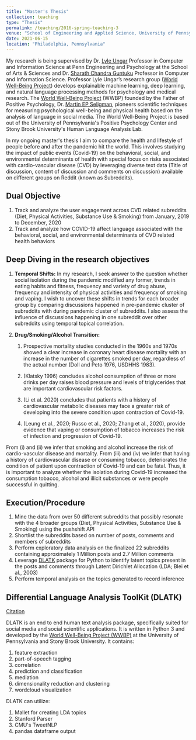 ```yaml
---
title: "Master's Thesis"
collection: teaching
type: "Thesis"
permalink: /teaching/2016-spring-teaching-3
venue: "School of Engineering and Applied Science, University of Pennsylvania"
date: 2021-06-15
location: "Philadelphia, Pennsylvania"
---
```


My research is being supervised by Dr. [Lyle Ungar](https://www.cis.upenn.edu/~ungar/) Professor in Computer and Information Science at Penn Engineering and Psychology at the School of Arts & Sciences and Dr. [Sharath Chandra Guntuku](https://sharathg.cis.upenn.edu/) Professor in Computer and Information Science. Professor Lyle Ungar’s research group ([World Well-Being Project](https://wwbp.org/)) develops explainable machine learning, deep learning, and natural language processing methods for psychology and medical research. The [World Well-Being Project](https://wwbp.org/) (WWBP) founded by the Father of Positive Psychology, Dr. [Martin EP Seligman](https://ppc.sas.upenn.edu/people/martin-ep-seligman), pioneers scientific techniques for measuring psychological well-being and physical health based on the analysis of language in social media. The World Well-Being Project is based out of the University of Pennsylvania's Positive Psychology Center and Stony Brook University's Human Language Analysis Lab. 

In my ongoing master's thesis I aim to compare the health and lifestyle of people before and after the pandemic hit the world.
This involves studying the impact of public events (Covid-19) on the behavioral, social, and environmental determinants of health with special focus on risks associated 
with cardio-vascular disease (CVD) by leveraging diverse text data (Title of discussion, content of discussion and comments on discussion) 
available on different groups on Reddit (known as Subreddits).

Dual Objective
-----
1. Track and analyze the user engagement across CVD related subreddits (Diet, Physical Activities, Substance Use & Smoking) from January, 2019 to December, 2020
2. Track and analyze how COVID-19 affect language associated with the behavioral, social, and environmental determinants of CVD related health behaviors

Deep Diving in the research objectives
-----
1. **Temporal Shifts:**
    In my research, I seek answer to the question whether social isolation during the pandemic modified any former, trends in eating habits and fitness, frequency and variety of drug abuse, frequency and intensity of physical activities and frequency of smoking and vaping. I wish to uncover these shifts in trends for each broader group by comparing discussions happened in pre-pandemic cluster of subreddits with during pandemic cluster of subreddits. I also assess the influence of discussions happening in one subreddit over other subreddits using temporal topical correlation. 

2. **Drug/Smoking/Alcohol Transition:**
    1. Prospective mortality studies conducted in the 1960s and 1970s showed a clear increase in coronary heart disease mortality with an increase in the number of
cigarettes smoked per day, regardless of the actual number (Doll and Peto 1976, USDHHS 1983).

    2. (Klatsky 1996) concludes alcohol consumption of three or more drinks per day raises blood pressure and levels of triglycerides that are important cardiovascular risk factors.

    3. (Li et al. 2020) concludes that patients with a history of cardiovascular metabolic diseases may face a greater risk of developing into the severe condition upon contraction of Covid-19.

    4. (Leung et al., 2020; Russo et al., 2020; Zhang et al., 2020), provide evidence that vaping or consumption of tobacco increases the risk of infection and progression of Covid-19.

From (i) and (ii) we infer that smoking and alcohol increase the risk of cardio-vascular disease and mortality. From (iii) and (iv) we infer that having a history of cardiovascular disease or consuming tobacco, deteriorates the condition of patient upon contraction of Covid-19 and can be fatal. Thus, it is important to analyze whether the isolation during Covid-19 increased the consumption tobacco, alcohol and illicit substances or were people successful in quitting.

Execution/Procedure
-----
1. Mine the data from over 50 different subreddits that possibly resonate with the 4 broader groups (Diet, Physical Activities, Substance Use & Smoking) using the pushshift API
2. Shortlist the subreddits based on number of posts, comments and members of subreddits
3. Perform exploratory data analysis on the finalized 22 subreddits containing approximately 1 Million posts and 2.7 Million comments
4. Leverage [DLATK](http://dlatk.wwbp.org/index.html) package for Python to identify latent topics present in the posts and comments through Latent Dirichlet Allocation (LDA; Blei et al., 2003)
5. Perform temporal analysis on the topics generated to record inference

Differential Language Analysis ToolKit (DLATK)
-----
[Citation](https://aclanthology.org/D17-2010/)

DLATK is an end to end human text analysis package, specifically suited for social media and social scientific applications. It is written in Python 3 and developed by the [World Well-Being Project (WWBP)](https://wwbp.org/) at the University of Pennsylvania and Stony Brook University. It contains:

1. feature extraction
2. part-of-speech tagging
3. correlation
4. prediction and classification
5. mediation
6. dimensionality reduction and clustering
7. wordcloud visualization

DLATK can utilize:

1. Mallet for creating LDA topics
2. Stanford Parser
3. CMU's TweetNLP
4. pandas dataframe output
